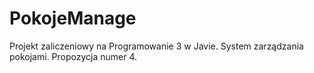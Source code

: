 # PokojeManage
Projekt zaliczeniowy na Programowanie 3 w Javie.
System zarządzania pokojami. Propozycja numer 4.
